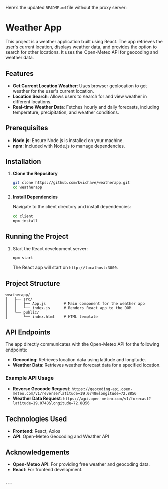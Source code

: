 Here’s the updated `README.md` file without the proxy server:




# Weather App

This project is a weather application built using React. The app retrieves the user's current location, displays weather data, and provides the option to search for other locations. It uses the Open-Meteo API for geocoding and weather data.

## Features

- **Get Current Location Weather**: Uses browser geolocation to get weather for the user's current location.
- **Location Search**: Allows users to search for and view weather in different locations.
- **Real-time Weather Data**: Fetches hourly and daily forecasts, including temperature, precipitation, and weather conditions.

## Prerequisites

- **Node.js**: Ensure Node.js is installed on your machine.
- **npm**: Included with Node.js to manage dependencies.

## Installation

1. **Clone the Repository**

   ```bash
   git clone https://github.com/kvichave/weatherapp.git
   cd weatherapp
   ```

2. **Install Dependencies**

   Navigate to the client directory and install dependencies:

   ```bash
   cd client
   npm install
   ```

## Running the Project

1. Start the React development server:

   ```bash
   npm start
   ```

   The React app will start on `http://localhost:3000`.

## Project Structure

```plaintext
weatherapp/
│   ├── src/ 
│   │   ├── App.js        # Main component for the weather app
│   │   └── index.js      # Renders React app to the DOM
│   └── public/
│       └── index.html    # HTML template
```

## API Endpoints

The app directly communicates with the Open-Meteo API for the following endpoints:

- **Geocoding**: Retrieves location data using latitude and longitude.
- **Weather Data**: Retrieves weather forecast data for a specified location.

### Example API Usage

- **Reverse Geocode Request**: `https://geocoding-api.open-meteo.com/v1/reverse?latitude=19.0748&longitude=72.8856`
- **Weather Data Request**: `https://api.open-meteo.com/v1/forecast?latitude=19.0748&longitude=72.8856`

## Technologies Used

- **Frontend**: React, Axios
- **API**: Open-Meteo Geocoding and Weather API

## Acknowledgements

- **Open-Meteo API**: For providing free weather and geocoding data.
- **React**: For frontend development.


```

---

